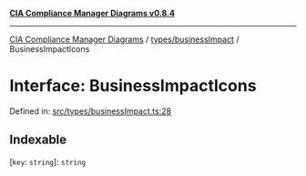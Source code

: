 [**CIA Compliance Manager Diagrams v0.8.4**](../../../README.md)

***

[CIA Compliance Manager Diagrams](../../../modules.md) / [types/businessImpact](../README.md) / BusinessImpactIcons

# Interface: BusinessImpactIcons

Defined in: [src/types/businessImpact.ts:28](https://github.com/Hack23/cia-compliance-manager/blob/a6d8d6a2cab2160940b9a047208c12088d7e02cf/src/types/businessImpact.ts#L28)

## Indexable

\[`key`: `string`\]: `string`
